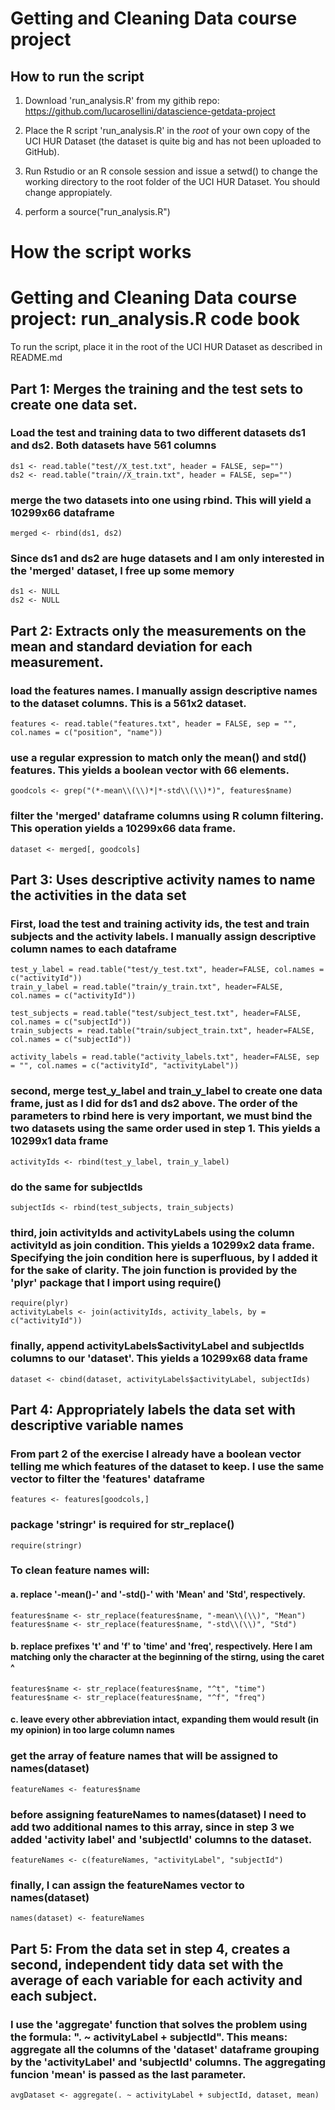 # Getting and Cleaning Data course project

## How to run the script

1. Download 'run_analysis.R' from my githib repo: https://github.com/lucarosellini/datascience-getdata-project
2. Place the R script 'run_analysis.R' in the _root_ of your own copy of the UCI HUR Dataset (the dataset is quite big and has not been uploaded to GitHub).

3. Run Rstudio or an R console session and issue a setwd(<root of UCI HUR Dataset>) to change the working directory to the root folder of the UCI HUR Dataset. You should change <root of UCI HUR Dataset> appropiately.

4. perform a source("run_analysis.R")

# How the script works

# Getting and Cleaning Data course project: run_analysis.R code book

To run the script, place it in the root of the UCI HUR Dataset as described in README.md

## Part 1: Merges the training and the test sets to create one data set.

### Load the test and training data to two different datasets ds1 and ds2. Both datasets have 561 columns
	ds1 <- read.table("test//X_test.txt", header = FALSE, sep="")
	ds2 <- read.table("train//X_train.txt", header = FALSE, sep="")

### merge the two datasets into one using rbind. This will yield a 10299x66 dataframe
	merged <- rbind(ds1, ds2)

### Since ds1 and ds2 are huge datasets and I am only interested in the 'merged' dataset, I free up some memory
	ds1 <- NULL
	ds2 <- NULL

## Part 2: Extracts only the measurements on the mean and standard deviation for each measurement. 

### load the features names. I manually assign descriptive names to the dataset columns. This is a 561x2 dataset.
	features <- read.table("features.txt", header = FALSE, sep = "", col.names = c("position", "name"))

### use a regular expression to match only the mean() and std() features. This yields a boolean vector with 66 elements.
	goodcols <- grep("(*-mean\\(\\)*|*-std\\(\\)*)", features$name)

### filter the 'merged' dataframe columns using R column filtering. This operation yields a 10299x66 data frame.
	dataset <- merged[, goodcols]

## Part 3: Uses descriptive activity names to name the activities in the data set

### First, load the test and training activity ids, the test and train subjects and the activity labels. I manually assign descriptive column names to each dataframe
	test_y_label = read.table("test/y_test.txt", header=FALSE, col.names = c("activityId"))
	train_y_label = read.table("train/y_train.txt", header=FALSE, col.names = c("activityId"))

	test_subjects = read.table("test/subject_test.txt", header=FALSE, col.names = c("subjectId"))
	train_subjects = read.table("train/subject_train.txt", header=FALSE, col.names = c("subjectId"))

	activity_labels = read.table("activity_labels.txt", header=FALSE, sep = "", col.names = c("activityId", "activityLabel"))

### second, merge test_y_label and train_y_label to create one data frame, just as I did for ds1 and ds2 above. The order of the parameters to rbind here is very important, we must bind the two datasets using the same order used in step 1. This yields a 10299x1 data frame
	activityIds <- rbind(test_y_label, train_y_label)

### do the same for subjectIds
	subjectIds <- rbind(test_subjects, train_subjects)

### third, join activityIds and activityLabels using the column activityId as join condition. This yields a 10299x2 data frame. Specifying the join condition here is superfluous, by I added it for the sake of clarity. The join function is provided by the 'plyr' package that I import using require()
	require(plyr)
	activityLabels <- join(activityIds, activity_labels, by = c("activityId"))

### finally, append activityLabels$activityLabel and subjectIds columns to our 'dataset'. This yields a 10299x68 data frame
	dataset <- cbind(dataset, activityLabels$activityLabel, subjectIds)

## Part 4: Appropriately labels the data set with descriptive variable names

### From part 2 of the exercise I already have a boolean vector telling me which features of the dataset to keep. I use the same vector to filter the 'features' dataframe 
	features <- features[goodcols,]

### package 'stringr' is required for str_replace()
	require(stringr)

### To clean feature names will:
#### a. replace '-mean()-' and '-std()-' with 'Mean' and 'Std', respectively.
	features$name <- str_replace(features$name, "-mean\\(\\)", "Mean")
	features$name <- str_replace(features$name, "-std\\(\\)", "Std")

#### b. replace prefixes 't' and 'f' to 'time' and 'freq', respectively. Here I am matching only the character at the beginning of the stirng, using the caret ^
	features$name <- str_replace(features$name, "^t", "time")
	features$name <- str_replace(features$name, "^f", "freq")

#### c. leave every other abbreviation intact, expanding them would result (in my opinion) in too large column names

### get the array of feature names that will be assigned to names(dataset)
	featureNames <- features$name

### before assigning featureNames to names(dataset) I need to add two additional names to this array, since in step 3 we added 'activity label' and 'subjectId' columns to the dataset.
	featureNames <- c(featureNames, "activityLabel", "subjectId")

### finally, I can assign the featureNames vector to names(dataset)
	names(dataset) <- featureNames

## Part 5: From the data set in step 4, creates a second, independent tidy data set with the average of each variable for each activity and each subject.

### I use the 'aggregate' function that solves the problem using the formula: ". ~ activityLabel + subjectId". This means: aggregate all the columns of the 'dataset' dataframe grouping by the 'activityLabel' and 'subjectId' columns. The aggregating funcion 'mean' is passed as the last parameter.
	avgDataset <- aggregate(. ~ activityLabel + subjectId, dataset, mean)


